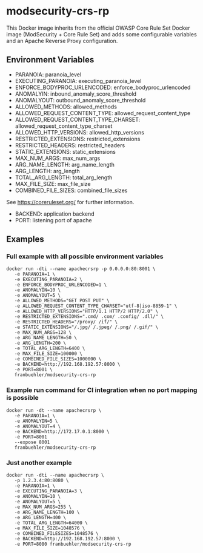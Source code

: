 # modsecurity-crs-rp

This Docker image inherits from the official OWASP Core Rule Set Docker image (ModSecurity + Core Rule Set) and adds some configurable variables and an Apache Reverse Proxy configuration.

## Environment Variables
* PARANOIA: paranoia_level
* EXECUTING_PARANOIA: executing_paranoia_level
* ENFORCE_BODYPROC_URLENCODED: enforce_bodyproc_urlencoded
* ANOMALYIN: inbound_anomaly_score_threshold
* ANOMALYOUT: outbound_anomaly_score_threshold
* ALLOWED_METHODS: allowed_methods
* ALLOWED_REQUEST_CONTENT_TYPE: allowed_request_content_type
* ALLOWED_REQUEST_CONTENT_TYPE_CHARSET: allowed_request_content_type_charset
* ALLOWED_HTTP_VERSIONS: allowed_http_versions
* RESTRICTED_EXTENSIONS: restricted_extensions
* RESTRICTED_HEADERS: restricted_headers
* STATIC_EXTENSIONS: static_extensions
* MAX_NUM_ARGS: max_num_args
* ARG_NAME_LENGTH: arg_name_length
* ARG_LENGTH: arg_length
* TOTAL_ARG_LENGTH: total_arg_length
* MAX_FILE_SIZE: max_file_size
* COMBINED_FILE_SIZES: combined_file_sizes


See https://coreruleset.org/ for further information.

* BACKEND: application backend
* PORT: listening port of apache

## Examples


### Full example with all possible environment variables

```
docker run -dti --name apachecrsrp -p 0.0.0.0:80:8001 \
   -e PARANOIA=1 \
   -e EXECUTING_PARANOIA=2 \
   -e ENFORCE_BODYPROC_URLENCODED=1 \
   -e ANOMALYIN=10 \
   -e ANOMALYOUT=5 \
   -e ALLOWED_METHODS="GET POST PUT" \
   -e ALLOWED_REQUEST_CONTENT_TYPE_CHARSET="utf-8|iso-8859-1" \
   -e ALLOWED_HTTP_VERSIONS="HTTP/1.1 HTTP/2 HTTP/2.0" \
   -e RESTRICTED_EXTENSIONS=".cmd/ .com/ .config/ .dll/" \
   -e RESTRICTED_HEADERS="/proxy/ /if/" \
   -e STATIC_EXTENSIONS="/.jpg/ /.jpeg/ /.png/ /.gif/" \
   -e MAX_NUM_ARGS=128 \
   -e ARG_NAME_LENGTH=50 \
   -e ARG_LENGTH=200 \
   -e TOTAL_ARG_LENGTH=6400 \
   -e MAX_FILE_SIZE=100000 \
   -e COMBINED_FILE_SIZES=1000000 \
   -e BACKEND=http://192.168.192.57:8000 \
   -e PORT=8001 \
   franbuehler/modsecurity-crs-rp
```


### Example run command for CI integration when no port mapping is possible

```
docker run -dt --name apachecrsrp \
   -e PARANOIA=1 \
   -e ANOMALYIN=5 \
   -e ANOMALYOUT=4 \
   -e BACKEND=http://172.17.0.1:8000 \
   -e PORT=8001 
   --expose 8001 
   franbuehler/modsecurity-crs-rp
```


### Just another example

```
docker run -dti --name apachecrsrp \
   -p 1.2.3.4:80:8080 \
   -e PARANOIA=1 \
   -e EXECUTING_PARANOIA=3 \
   -e ANOMALYIN=10 \
   -e ANOMALYOUT=5 \
   -e MAX_NUM_ARGS=255 \
   -e ARG_NAME_LENGTH=100 \
   -e ARG_LENGTH=400 \
   -e TOTAL_ARG_LENGTH=64000 \
   -e MAX_FILE_SIZE=1048576 \
   -e COMBINED_FILESIZES=1048576 \
   -e BACKEND=http://192.168.192.57:8000 \
   -e PORT=8080 franbuehler/modsecurity-crs-rp
```


